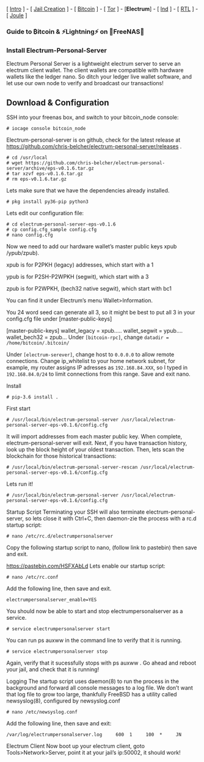 [ [Intro](README.md) ] - [ [Jail Creation](freenas_1_jail_creation.md) ] - [ [Bitcoin](freenas_2_bitcoin.md) ] - [ [Tor](freenas_3_tor.md) ] - [**Electrum**] - [ [lnd](freenas_5_lnd.md) ] - [ [RTL](freenas_6_rtl.md) ] - [ [Joule](freenas_7_joule.md) ]

### Guide to ₿itcoin & ⚡Lightning️⚡ on 🦈FreeNAS🦈

### Install Electrum-Personal-Server
Electrum Personal Server is a lightweight electrum server to serve an electrum client wallet. The client wallets are compatible with hardware wallets like the ledger nano. So ditch your ledger live wallet software, and let use our own node to verify and broadcast our transactions!

## Download & Configuration
SSH into your freenas box, and switch to your bitcoin_node console:
```
# iocage console bitcoin_node
```
Electrum-personal-server is on github, check for the latest release at https://github.com/chris-belcher/electrum-personal-server/releases .
```
# cd /usr/local
# wget https://github.com/chris-belcher/electrum-personal-server/archive/eps-v0.1.6.tar.gz
# tar xzvf eps-v0.1.6.tar.gz
# rm eps-v0.1.6.tar.gz
```
Lets make sure that we have the dependencies already installed.
```
# pkg install py36-pip python3
```
Lets edit our configuration file:
```
# cd electrum-personal-server-eps-v0.1.6
# cp config.cfg_sample config.cfg
# nano config.cfg
```
Now we need to add our hardware wallet’s master public keys xpub /ypub/zpub).

xpub is for P2PKH (legacy) addresses, which start with a 1

ypub is for P2SH-P2WPKH (segwit), which start with a 3

zpub is for P2WPKH, (bech32 native segwit), which start with bc1

You can find it under Electrum’s menu Wallet>Information.

You 24 word seed can generate all 3, so it might be best to put all 3 in your config.cfg file under [master-public-keys]

[master-public-keys]
wallet_legacy = xpub.....
wallet_segwit = ypub....
wallet_bech32 = zpub...
Under `[bitcoin-rpc]`, change `datadir = /home/bitcoin/.bitcoin/`

Under `[electrum-serever]`, change host to `0.0.0.0` to allow remote connections. Change ip_whitelist to your home network subnet, for example, my router assigns IP adresses as `192.168.84.XXX`, so I typed in `192.168.84.0/24` to limit connections from this range. Save and exit nano.

Install
```
# pip-3.6 install .
```
First start
```
# /usr/local/bin/electrum-personal-server /usr/local/electrum-personal-server-eps-v0.1.6/config.cfg
```
It will import addresses from each master public key. When complete, electrum-personal-server will exit. Next, if you have transaction history, look up the block height of your oldest transaction. Then, lets scan the blockchain for those historical transactions:
```
# /usr/local/bin/electrum-personal-server-rescan /usr/local/electrum-personal-server-eps-v0.1.6/config.cfg
```
Lets run it!
```
# /usr/local/bin/electrum-personal-server /usr/local/electrum-personal-server-eps-v0.1.6/config.cfg
```
Startup Script
Terminating your SSH will also terminate electrum-personal-server, so lets close it with Ctrl+C, then daemon-zie the process with a rc.d startup script:
```
# nano /etc/rc.d/electrumpersonalserver
```
Copy the following startup script to nano, (follow link to pastebin) then save and exit.

https://pastebin.com/HSFXAbLd
Lets enable our startup script:
```
# nano /etc/rc.conf
```
Add the following line, then save and exit.
```
electrumpersonalserver_enable=YES
```
You should now be able to start and stop electrumpersonalserver as a service.
```
# service electrumpersonalserver start
```
You can run ps auxww in the command line to verify that it is running.
```
# service electrumpersonalserver stop
```
Again, verify that it sucessfully stops with ps auxww . Go ahead and reboot your jail, and check that it is running!

Logging
The startup script uses daemon(8) to run the process in the background and forward all console messages to a log file. We don’t want that log file to grow too large, thankfully FreeBSD has a utility called newsyslog(8), configured by newsyslog.conf
```
# nano /etc/newsyslog.conf
```
Add the following line, then save and exit:
```
/var/log/electrumpersonalserver.log     600  1     100  *     JN
```
Electrum Client
Now boot up your electrum client, goto Tools>Network>Server, point it at your jail’s ip:50002, it should work!
